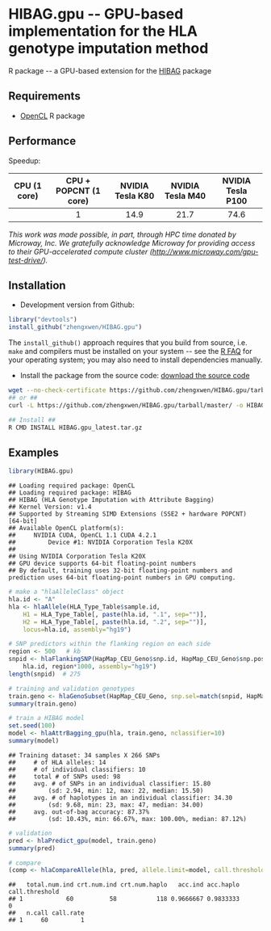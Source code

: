 # HIBAG.gpu -- GPU-based implementation for the HLA genotype imputation method

R package -- a GPU-based extension for the [HIBAG](https://github.com/zhengxwen/HIBAG) package


## Requirements

* [OpenCL](https://cran.r-project.org/web/packages/OpenCL/index.html) R package


## Performance

Speedup:

| CPU (1 core) | CPU + POPCNT (1 core) | NVIDIA Tesla K80 | NVIDIA Tesla M40 | NVIDIA Tesla P100 |
|:------------:|:---------------------:|:----------------:|:----------------:|:-----------------:|
|              | 1                     | 14.9             | 21.7             | 74.6              |

*This work was made possible, in part, through HPC time donated by Microway, Inc. We gratefully acknowledge Microway for providing access to their GPU-accelerated compute cluster (http://www.microway.com/gpu-test-drive/).*


## Installation

* Development version from Github:
```R
library("devtools")
install_github("zhengxwen/HIBAG.gpu")
```
The `install_github()` approach requires that you build from source, i.e. `make` and compilers must be installed on your system -- see the [R FAQ](http://cran.r-project.org/faqs.html) for your operating system; you may also need to install dependencies manually.

* Install the package from the source code:
[download the source code](https://github.com/zhengxwen/HIBAG.gpu/tarball/master)
```sh
wget --no-check-certificate https://github.com/zhengxwen/HIBAG.gpu/tarball/master -O HIBAG.gpu_latest.tar.gz
## or ##
curl -L https://github.com/zhengxwen/HIBAG.gpu/tarball/master/ -o HIBAG.gpu_latest.tar.gz

## Install ##
R CMD INSTALL HIBAG.gpu_latest.tar.gz
```


## Examples

```R
library(HIBAG.gpu)
```

```
## Loading required package: OpenCL
## Loading required package: HIBAG
## HIBAG (HLA Genotype Imputation with Attribute Bagging)
## Kernel Version: v1.4
## Supported by Streaming SIMD Extensions (SSE2 + hardware POPCNT) [64-bit]
## Available OpenCL platform(s):
##     NVIDIA CUDA, OpenCL 1.1 CUDA 4.2.1
##         Device #1: NVIDIA Corporation Tesla K20X
##
## Using NVIDIA Corporation Tesla K20X
## GPU device supports 64-bit floating-point numbers
## By default, training uses 32-bit floating-point numbers and prediction uses 64-bit floating-point numbers in GPU computing.
```

```R
# make a "hlaAlleleClass" object
hla.id <- "A"
hla <- hlaAllele(HLA_Type_Table$sample.id,
    H1 = HLA_Type_Table[, paste(hla.id, ".1", sep="")],
    H2 = HLA_Type_Table[, paste(hla.id, ".2", sep="")],
    locus=hla.id, assembly="hg19")

# SNP predictors within the flanking region on each side
region <- 500   # kb
snpid <- hlaFlankingSNP(HapMap_CEU_Geno$snp.id, HapMap_CEU_Geno$snp.position,
    hla.id, region*1000, assembly="hg19")
length(snpid)  # 275

# training and validation genotypes
train.geno <- hlaGenoSubset(HapMap_CEU_Geno, snp.sel=match(snpid, HapMap_CEU_Geno$snp.id))
summary(train.geno)

# train a HIBAG model
set.seed(100)
model <- hlaAttrBagging_gpu(hla, train.geno, nclassifier=10)
summary(model)
```

```
## Training dataset: 34 samples X 266 SNPs
##     # of HLA alleles: 14
##     # of individual classifiers: 10
##     total # of SNPs used: 98
##     avg. # of SNPs in an individual classifier: 15.80
##         (sd: 2.94, min: 12, max: 22, median: 15.50)
##     avg. # of haplotypes in an individual classifier: 34.30
##         (sd: 9.68, min: 23, max: 47, median: 34.00)
##     avg. out-of-bag accuracy: 87.37%
##         (sd: 10.43%, min: 66.67%, max: 100.00%, median: 87.12%)
```

```R
# validation
pred <- hlaPredict_gpu(model, train.geno)
summary(pred)

# compare
(comp <- hlaCompareAllele(hla, pred, allele.limit=model, call.threshold=0)$overall)
```

```
##   total.num.ind crt.num.ind crt.num.haplo   acc.ind acc.haplo call.threshold
## 1            60          58           118 0.9666667 0.9833333              0
##   n.call call.rate
## 1     60         1
```

